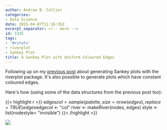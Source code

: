 ```yaml
---
author: Andrew B. Collier
categories:
- Data Science
date: 2015-04-07T11:16:35Z
excerpt_separator: <!-- more -->
id: 1335
tags:
- '#rstats'
- riverplot
- Sankey Plot
title: A Sankey Plot with Uniform Coloured Edges
---
```


Following up on my [previous post](http://www.exegetic.biz/blog/2014/08/plotting-flows-with-riverplot/) about generating Sankey plots with the riverplot package. It's also possible to generate plots which have constant coloured edges.

<!--more-->

Here's how (using some of the data structures from the previous post too):

{{< highlight r >}}
edges$col = sample(palette, size = nrow(edges), replace = TRUE)
edges$edgecol <- "col"
river <- makeRiver(nodes, edges)
style <- list(nodestyle= "invisible")
{{< /highlight >}}

<img src="/img/2015/04/riverplot-example-constant-edge.png">
